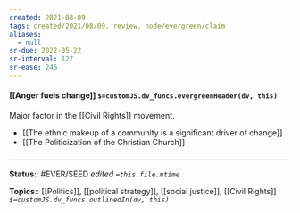 ```yaml
---
created: 2021-08-09
tags: created/2021/08/09, review, node/evergreen/claim
aliases:
  - null
sr-due: 2022-05-22
sr-interval: 127
sr-ease: 246
---
```


#### [[Anger fuels change]] `$=customJS.dv_funcs.evergreenHeader(dv, this)`

Major factor in the [[Civil Rights]] movement. 

- [[The ethnic makeup of a community is a significant driver of change]]
- [[The Politicization of the Christian Church]]

### <hr class="footnote"/>

**Status**:: #EVER/SEED
*edited `=this.file.mtime`*

**Topics**:: [[Politics]], [[political strategy]], [[social justice]], [[Civil Rights]]
*`$=customJS.dv_funcs.outlinedIn(dv, this)`*

